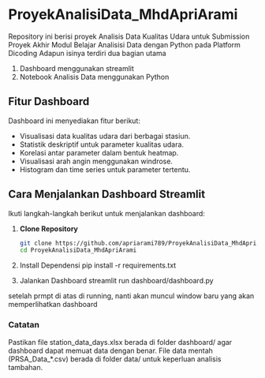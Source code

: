 # ProyekAnalisiData_MhdApriArami
Repository ini berisi proyek Analisis Data Kualitas Udara untuk Submission Proyek Akhir Modul Belajar Analisisi Data dengan Python pada Platform Dicoding
Adapun isinya terdiri dua bagian utama
1. Dashboard menggunakan streamlit
2. Notebook Analisis Data menggunakan Python

## Fitur Dashboard
Dashboard ini menyediakan fitur berikut:
- Visualisasi data kualitas udara dari berbagai stasiun.
- Statistik deskriptif untuk parameter kualitas udara.
- Korelasi antar parameter dalam bentuk heatmap.
- Visualisasi arah angin menggunakan windrose.
- Histogram dan time series untuk parameter tertentu.

## Cara Menjalankan Dashboard Streamlit

Ikuti langkah-langkah berikut untuk menjalankan dashboard:

1. **Clone Repository**
   ```bash
   git clone https://github.com/apriarami789/ProyekAnalisiData_MhdApriArami.git
   cd ProyekAnalisiData_MhdApriArami

2. Install Dependensi
pip install -r requirements.txt

3. Jalankan Dashboard
streamlit run dashboard/dashboard.py

setelah prmpt di atas di running, nanti akan muncul window baru yang akan memperlihatkan dashboard

### Catatan
Pastikan file station_data_days.xlsx berada di folder dashboard/ agar dashboard dapat memuat data dengan benar.
File data mentah (PRSA_Data_*.csv) berada di folder data/ untuk keperluan analisis tambahan.
